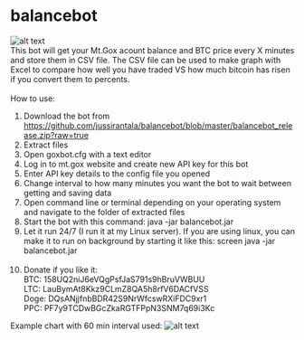balancebot
==========
![alt text](https://ip.bitcointalk.org/?u=http%3A%2F%2Foi39.tinypic.com%2F23uewr9.jpg&t=536&c=Q9tkB0WHnTRlVw )<br>
This bot will get your Mt.Gox acount balance and BTC price every X minutes and store them in CSV file. The CSV file can be used to make graph with Excel to compare how well you have traded VS how much bitcoin has risen if you convert them to percents. 
<br><br>
How to use:<br>
1. Download the bot from https://github.com/jussirantala/balancebot/blob/master/balancebot_release.zip?raw=true<br>
2. Extract files<br>
3. Open goxbot.cfg with a text editor<br>
4. Log in to mt.gox website and create new API key for this bot<br>
5. Enter API key details to the config file you opened<br>
6. Change interval to how many minutes you want the bot to wait between getting and saving data<br>
7. Open command line or terminal depending on your operating system and navigate to the folder of extracted files<br>
8. Start the bot with this command: java -jar balancebot.jar<br>
9. Let it run 24/7 (I run it at my Linux server). If you are using linux, you can make it to run on background by starting it like this: screen java -jar balancebot.jar
<br><br>
10. Donate if you like it: <br>
    BTC:   158UQ2niJ6eVQgPsfJaS791s9hBruVWBUU<br>
    LTC:   LauBymAt8Kkz9CLmZ8QA5h8rfV6DACfVSS<br>
    Doge:  DQsANjjfnbBDR42S9NrWfcswRXiFDC9xr1<br>
    PPC:   PF7y9TCDwBGcZkaRGTFPpN3SNM7q69i3Kc

Example chart with 60 min interval used: 
![alt text](http://oi39.tinypic.com/118nep4.jpg )
